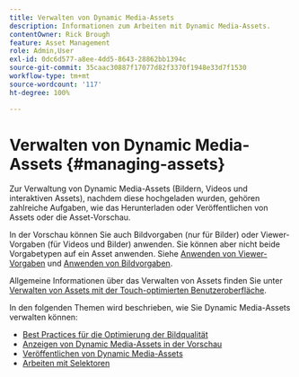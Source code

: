 ```yaml
---
title: Verwalten von Dynamic Media-Assets
description: Informationen zum Arbeiten mit Dynamic Media-Assets.
contentOwner: Rick Brough
feature: Asset Management
role: Admin,User
exl-id: 0dc6d577-a8ee-4dd5-8643-28862bb1394c
source-git-commit: 35caac30887f17077d82f3370f1948e33d7f1530
workflow-type: tm+mt
source-wordcount: '117'
ht-degree: 100%

---
```


# Verwalten von Dynamic Media-Assets {#managing-assets}

Zur Verwaltung von Dynamic Media-Assets (Bildern, Videos und interaktiven Assets), nachdem diese hochgeladen wurden, gehören zahlreiche Aufgaben, wie das Herunterladen oder Veröffentlichen von Assets oder die Asset-Vorschau.

In der Vorschau können Sie auch Bildvorgaben (nur für Bilder) oder Viewer-Vorgaben (für Videos und Bilder) anwenden. Sie können aber nicht beide Vorgabetypen auf ein Asset anwenden. Siehe [Anwenden von Viewer-Vorgaben](viewer-presets.md) und [Anwenden von Bildvorgaben](image-presets.md).

Allgemeine Informationen über das Verwalten von Assets finden Sie unter [Verwalten von Assets mit der Touch-optimierten Benutzeroberfläche](/help/assets/manage-digital-assets.md).

In den folgenden Themen wird beschrieben, wie Sie Dynamic Media-Assets verwalten können:

* [Best Practices für die Optimierung der Bildqualität](best-practices-for-optimizing-the-quality-of-your-images.md)
* [Anzeigen von Dynamic Media-Assets in der Vorschau](previewing-assets.md)
* [Veröffentlichen von Dynamic Media-Assets](publishing-dynamicmedia-assets.md)
* [Arbeiten mit Selektoren](working-with-selectors.md)

